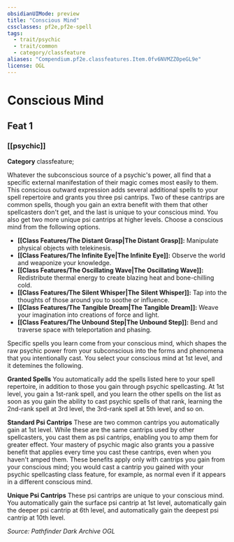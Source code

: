 ```yaml
---
obsidianUIMode: preview
title: "Conscious Mind"
cssclasses: pf2e,pf2e-spell
tags:
  - trait/psychic
  - trait/common
  - category/classfeature
aliases: "Compendium.pf2e.classfeatures.Item.0fv6NVMZZ0peGL9e"
license: OGL
---
```

# Conscious Mind
## Feat 1
### [[psychic]]

**Category** classfeature; 




Whatever the subconscious source of a psychic's power, all find that a specific external manifestation of their magic comes most easily to them. This conscious outward expression adds several additional spells to your spell repertoire and grants you three psi cantrips. Two of these cantrips are common spells, though you gain an extra benefit with them that other spellcasters don't get, and the last is unique to your conscious mind. You also get two more unique psi cantrips at higher levels. Choose a conscious mind from the following options.

*   **[[Class Features/The Distant Grasp|The Distant Grasp]]:** Manipulate physical objects with telekinesis.
*   **[[Class Features/The Infinite Eye|The Infinite Eye]]:** Observe the world and weaponize your knowledge.
*   **[[Class Features/The Oscillating Wave|The Oscillating Wave]]:** Redistribute thermal energy to create blazing heat and bone-chilling cold.
*   **[[Class Features/The Silent Whisper|The Silent Whisper]]:** Tap into the thoughts of those around you to soothe or influence.
*   **[[Class Features/The Tangible Dream|The Tangible Dream]]:** Weave your imagination into creations of force and light.
*   **[[Class Features/The Unbound Step|The Unbound Step]]:** Bend and traverse space with teleportation and phasing.

Specific spells you learn come from your conscious mind, which shapes the raw psychic power from your subconscious into the forms and phenomena that you intentionally cast. You select your conscious mind at 1st level, and it detemines the following.

**Granted Spells** You automatically add the spells listed here to your spell repertoire, in addition to those you gain through psychic spellcasting. At 1st level, you gain a 1st-rank spell, and you learn the other spells on the list as soon as you gain the ability to cast psychic spells of that rank, learning the 2nd-rank spell at 3rd level, the 3rd-rank spell at 5th level, and so on.

**Standard Psi Cantrips** These are two common cantrips you automatically gain at 1st level. While these are the same cantrips used by other spellcasters, you cast them as psi cantrips, enabling you to amp them for greater effect. Your mastery of psychic magic also grants you a passive benefit that applies every time you cast these cantrips, even when you haven't amped them. These benefits apply only with cantrips you gain from your conscious mind; you would cast a cantrip you gained with your psychic spellcasting class feature, for example, as normal even if it appears in a different conscious mind.

**Unique Psi Cantrips** These psi cantrips are unique to your conscious mind. You automatically gain the surface psi cantrip at 1st level, automatically gain the deeper psi cantrip at 6th level, and automatically gain the deepest psi cantrip at 10th level.

*Source: Pathfinder Dark Archive*
*OGL*
